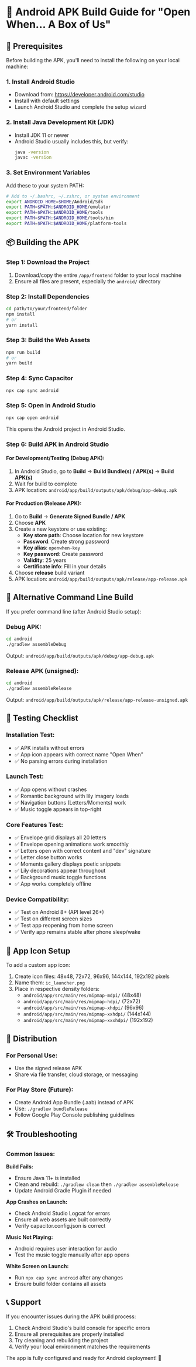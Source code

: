 # 📱 Android APK Build Guide for "Open When... A Box of Us"

## 🎯 Prerequisites
Before building the APK, you'll need to install the following on your local machine:

### 1. Install Android Studio
- Download from: https://developer.android.com/studio
- Install with default settings
- Launch Android Studio and complete the setup wizard

### 2. Install Java Development Kit (JDK)
- Install JDK 11 or newer
- Android Studio usually includes this, but verify:
  ```bash
  java -version
  javac -version
  ```

### 3. Set Environment Variables
Add these to your system PATH:
```bash
# Add to ~/.bashrc, ~/.zshrc, or system environment
export ANDROID_HOME=$HOME/Android/Sdk
export PATH=$PATH:$ANDROID_HOME/emulator
export PATH=$PATH:$ANDROID_HOME/tools
export PATH=$PATH:$ANDROID_HOME/tools/bin
export PATH=$PATH:$ANDROID_HOME/platform-tools
```

## 📦 Building the APK

### Step 1: Download the Project
1. Download/copy the entire `/app/frontend` folder to your local machine
2. Ensure all files are present, especially the `android/` directory

### Step 2: Install Dependencies
```bash
cd path/to/your/frontend/folder
npm install
# or
yarn install
```

### Step 3: Build the Web Assets
```bash
npm run build
# or
yarn build
```

### Step 4: Sync Capacitor
```bash
npx cap sync android
```

### Step 5: Open in Android Studio
```bash
npx cap open android
```
This opens the Android project in Android Studio.

### Step 6: Build APK in Android Studio

#### For Development/Testing (Debug APK):
1. In Android Studio, go to **Build** → **Build Bundle(s) / APK(s)** → **Build APK(s)**
2. Wait for build to complete
3. APK location: `android/app/build/outputs/apk/debug/app-debug.apk`

#### For Production (Release APK):
1. Go to **Build** → **Generate Signed Bundle / APK**
2. Choose **APK**
3. Create a new keystore or use existing:
   - **Key store path**: Choose location for new keystore
   - **Password**: Create strong password
   - **Key alias**: `openwhen-key`
   - **Key password**: Create password
   - **Validity**: 25 years
   - **Certificate info**: Fill in your details
4. Choose **release** build variant
5. APK location: `android/app/build/outputs/apk/release/app-release.apk`

## 🔧 Alternative Command Line Build

If you prefer command line (after Android Studio setup):

### Debug APK:
```bash
cd android
./gradlew assembleDebug
```
Output: `android/app/build/outputs/apk/debug/app-debug.apk`

### Release APK (unsigned):
```bash
cd android
./gradlew assembleRelease
```
Output: `android/app/build/outputs/apk/release/app-release-unsigned.apk`

## 📱 Testing Checklist

### Installation Test:
- ✅ APK installs without errors
- ✅ App icon appears with correct name "Open When"
- ✅ No parsing errors during installation

### Launch Test:
- ✅ App opens without crashes
- ✅ Romantic background with lily imagery loads
- ✅ Navigation buttons (Letters/Moments) work
- ✅ Music toggle appears in top-right

### Core Features Test:
- ✅ Envelope grid displays all 20 letters
- ✅ Envelope opening animations work smoothly
- ✅ Letters open with correct content and "dev" signature
- ✅ Letter close button works
- ✅ Moments gallery displays poetic snippets
- ✅ Lily decorations appear throughout
- ✅ Background music toggle functions
- ✅ App works completely offline

### Device Compatibility:
- ✅ Test on Android 8+ (API level 26+)
- ✅ Test on different screen sizes
- ✅ Test app reopening from home screen
- ✅ Verify app remains stable after phone sleep/wake

## 🎨 App Icon Setup

To add a custom app icon:
1. Create icon files: 48x48, 72x72, 96x96, 144x144, 192x192 pixels
2. Name them: `ic_launcher.png`
3. Place in respective density folders:
   - `android/app/src/main/res/mipmap-mdpi/` (48x48)
   - `android/app/src/main/res/mipmap-hdpi/` (72x72)
   - `android/app/src/main/res/mipmap-xhdpi/` (96x96)
   - `android/app/src/main/res/mipmap-xxhdpi/` (144x144)
   - `android/app/src/main/res/mipmap-xxxhdpi/` (192x192)

## 🚀 Distribution

### For Personal Use:
- Use the signed release APK
- Share via file transfer, cloud storage, or messaging

### For Play Store (Future):
- Create Android App Bundle (.aab) instead of APK
- Use: `./gradlew bundleRelease`
- Follow Google Play Console publishing guidelines

## 🛠️ Troubleshooting

### Common Issues:

**Build Fails:**
- Ensure Java 11+ is installed
- Clean and rebuild: `./gradlew clean` then `./gradlew assembleRelease`
- Update Android Gradle Plugin if needed

**App Crashes on Launch:**
- Check Android Studio Logcat for errors
- Ensure all web assets are built correctly
- Verify capacitor.config.json is correct

**Music Not Playing:**
- Android requires user interaction for audio
- Test the music toggle manually after app opens

**White Screen on Launch:**
- Run `npx cap sync android` after any changes
- Ensure build folder contains all assets

## 📞 Support

If you encounter issues during the APK build process:
1. Check Android Studio's build console for specific errors
2. Ensure all prerequisites are properly installed
3. Try cleaning and rebuilding the project
4. Verify your local environment matches the requirements

The app is fully configured and ready for Android deployment! 🎉